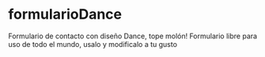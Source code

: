 # formularioDance
Formulario de contacto con diseño Dance, tope molón!
Formulario libre para uso de todo el mundo, usalo y modificalo a tu gusto
